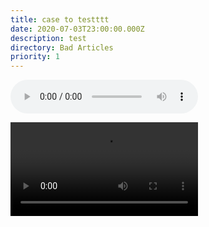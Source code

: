 ```yaml
---
title: case to testttt
date: 2020-07-03T23:00:00.000Z
description: test
directory: Bad Articles
priority: 1
---
```

<audio controls data-id="horse.mp3"><source src="{{TARGET_ASSETS_SRC}}/audio/horse.mp3">Video disabled</audio>

<video controls data-id="my-video.mp4"><source src="{{TARGET_ASSETS_SRC}}/video/my-video.mp4" type="video/mp4">Video disabled</video>
